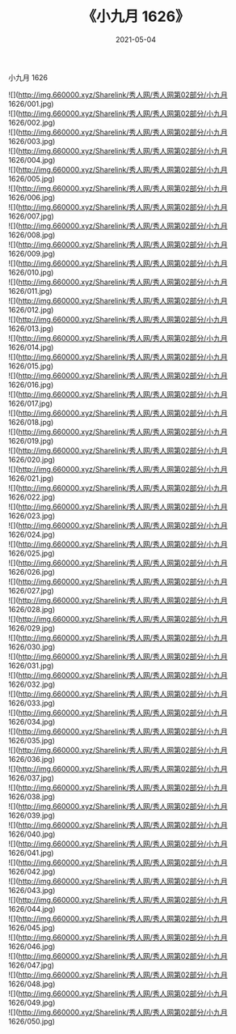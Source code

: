 ﻿---
layout: post
title:  《小九月 1626》
date:   2021-05-04
img: http://img.660000.xyz/Sharelink/秀人网/秀人网第02部分/小九月 1626/000.jpg
categories: [美女, 清纯, 唯美]
---

小九月 1626

  ![](http://img.660000.xyz/Sharelink/秀人网/秀人网第02部分/小九月 1626/001.jpg) <br> ![](http://img.660000.xyz/Sharelink/秀人网/秀人网第02部分/小九月 1626/002.jpg) <br> ![](http://img.660000.xyz/Sharelink/秀人网/秀人网第02部分/小九月 1626/003.jpg) <br> ![](http://img.660000.xyz/Sharelink/秀人网/秀人网第02部分/小九月 1626/004.jpg) <br> ![](http://img.660000.xyz/Sharelink/秀人网/秀人网第02部分/小九月 1626/005.jpg) <br> ![](http://img.660000.xyz/Sharelink/秀人网/秀人网第02部分/小九月 1626/006.jpg) <br> ![](http://img.660000.xyz/Sharelink/秀人网/秀人网第02部分/小九月 1626/007.jpg) <br> ![](http://img.660000.xyz/Sharelink/秀人网/秀人网第02部分/小九月 1626/008.jpg) <br> ![](http://img.660000.xyz/Sharelink/秀人网/秀人网第02部分/小九月 1626/009.jpg) <br> ![](http://img.660000.xyz/Sharelink/秀人网/秀人网第02部分/小九月 1626/010.jpg) <br> ![](http://img.660000.xyz/Sharelink/秀人网/秀人网第02部分/小九月 1626/011.jpg) <br> ![](http://img.660000.xyz/Sharelink/秀人网/秀人网第02部分/小九月 1626/012.jpg) <br> ![](http://img.660000.xyz/Sharelink/秀人网/秀人网第02部分/小九月 1626/013.jpg) <br> ![](http://img.660000.xyz/Sharelink/秀人网/秀人网第02部分/小九月 1626/014.jpg) <br> ![](http://img.660000.xyz/Sharelink/秀人网/秀人网第02部分/小九月 1626/015.jpg) <br> ![](http://img.660000.xyz/Sharelink/秀人网/秀人网第02部分/小九月 1626/016.jpg) <br> ![](http://img.660000.xyz/Sharelink/秀人网/秀人网第02部分/小九月 1626/017.jpg) <br> ![](http://img.660000.xyz/Sharelink/秀人网/秀人网第02部分/小九月 1626/018.jpg) <br> ![](http://img.660000.xyz/Sharelink/秀人网/秀人网第02部分/小九月 1626/019.jpg) <br> ![](http://img.660000.xyz/Sharelink/秀人网/秀人网第02部分/小九月 1626/020.jpg) <br> ![](http://img.660000.xyz/Sharelink/秀人网/秀人网第02部分/小九月 1626/021.jpg) <br> ![](http://img.660000.xyz/Sharelink/秀人网/秀人网第02部分/小九月 1626/022.jpg) <br> ![](http://img.660000.xyz/Sharelink/秀人网/秀人网第02部分/小九月 1626/023.jpg) <br> ![](http://img.660000.xyz/Sharelink/秀人网/秀人网第02部分/小九月 1626/024.jpg) <br> ![](http://img.660000.xyz/Sharelink/秀人网/秀人网第02部分/小九月 1626/025.jpg) <br> ![](http://img.660000.xyz/Sharelink/秀人网/秀人网第02部分/小九月 1626/026.jpg) <br> ![](http://img.660000.xyz/Sharelink/秀人网/秀人网第02部分/小九月 1626/027.jpg) <br> ![](http://img.660000.xyz/Sharelink/秀人网/秀人网第02部分/小九月 1626/028.jpg) <br> ![](http://img.660000.xyz/Sharelink/秀人网/秀人网第02部分/小九月 1626/029.jpg) <br> ![](http://img.660000.xyz/Sharelink/秀人网/秀人网第02部分/小九月 1626/030.jpg) <br> ![](http://img.660000.xyz/Sharelink/秀人网/秀人网第02部分/小九月 1626/031.jpg) <br> ![](http://img.660000.xyz/Sharelink/秀人网/秀人网第02部分/小九月 1626/032.jpg) <br> ![](http://img.660000.xyz/Sharelink/秀人网/秀人网第02部分/小九月 1626/033.jpg) <br> ![](http://img.660000.xyz/Sharelink/秀人网/秀人网第02部分/小九月 1626/034.jpg) <br> ![](http://img.660000.xyz/Sharelink/秀人网/秀人网第02部分/小九月 1626/035.jpg) <br> ![](http://img.660000.xyz/Sharelink/秀人网/秀人网第02部分/小九月 1626/036.jpg) <br> ![](http://img.660000.xyz/Sharelink/秀人网/秀人网第02部分/小九月 1626/037.jpg) <br> ![](http://img.660000.xyz/Sharelink/秀人网/秀人网第02部分/小九月 1626/038.jpg) <br> ![](http://img.660000.xyz/Sharelink/秀人网/秀人网第02部分/小九月 1626/039.jpg) <br> ![](http://img.660000.xyz/Sharelink/秀人网/秀人网第02部分/小九月 1626/040.jpg) <br> ![](http://img.660000.xyz/Sharelink/秀人网/秀人网第02部分/小九月 1626/041.jpg) <br> ![](http://img.660000.xyz/Sharelink/秀人网/秀人网第02部分/小九月 1626/042.jpg) <br> ![](http://img.660000.xyz/Sharelink/秀人网/秀人网第02部分/小九月 1626/043.jpg) <br> ![](http://img.660000.xyz/Sharelink/秀人网/秀人网第02部分/小九月 1626/044.jpg) <br> ![](http://img.660000.xyz/Sharelink/秀人网/秀人网第02部分/小九月 1626/045.jpg) <br> ![](http://img.660000.xyz/Sharelink/秀人网/秀人网第02部分/小九月 1626/046.jpg) <br> ![](http://img.660000.xyz/Sharelink/秀人网/秀人网第02部分/小九月 1626/047.jpg) <br> ![](http://img.660000.xyz/Sharelink/秀人网/秀人网第02部分/小九月 1626/048.jpg) <br> ![](http://img.660000.xyz/Sharelink/秀人网/秀人网第02部分/小九月 1626/049.jpg) <br> ![](http://img.660000.xyz/Sharelink/秀人网/秀人网第02部分/小九月 1626/050.jpg) <br>